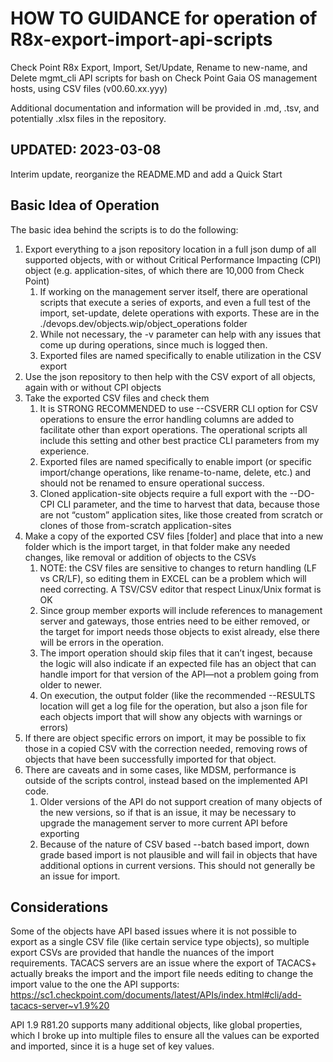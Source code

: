 # HOW TO GUIDANCE for operation of R8x-export-import-api-scripts

Check Point R8x Export, Import, Set/Update, Rename to new-name, and Delete mgmt_cli API scripts for bash on Check Point Gaia OS management hosts, using CSV files (v00.60.xx.yyy)

Additional documentation and information will be provided in .md, .tsv, and potentially .xlsx files in the repository.

## UPDATED:  2023-03-08

Interim update, reorganize the README.MD and add a Quick Start

## Basic Idea of Operation

The basic idea behind the scripts is to do the following:

1. Export everything to a json repository location in a full json dump of all supported objects, with or without Critical Performance Impacting (CPI) object (e.g. application-sites, of which there are 10,000 from Check Point)
      1. If working on the management server itself, there are operational scripts that execute a series of exports, and even a full test of the import, set-update, delete operations with exports.  These are in the ./devops.dev/objects.wip/object_operations folder
      2. While not necessary, the -v parameter can help with any issues that come up during operations, since much is logged then.
      3. Exported files are named specifically to enable utilization in the CSV export
2. Use the json repository to then help with the CSV export of all objects, again with or without CPI objects
3. Take the exported CSV files and check them
      1. It is STRONG RECOMMENDED to use --CSVERR CLI option for CSV operations to ensure the error handling columns are added to facilitate other than export operations.  The operational scripts all include this setting and other best practice CLI parameters from my experience.
      2. Exported files are named specifically to enable import (or specific import/change operations, like rename-to-name, delete, etc.) and should not be renamed to ensure operational success.
      3. Cloned application-site objects require a full export with the --DO-CPI CLI parameter, and the time to harvest that data, because those are not “custom” application sites, like those created from scratch or clones of those from-scratch application-sites
4. Make a copy of the exported CSV files [folder] and place that into a new folder which is the import target, in that folder make any needed changes, like removal or addition of objects to the CSVs
      1. NOTE:  the CSV files are sensitive to changes to return handling (LF vs CR/LF), so editing them in EXCEL can be a problem which will need correcting.  A TSV/CSV editor that respect Linux/Unix format is OK
      2. Since group member exports will include references to management server and gateways, those entries need to be either removed, or the target for import needs those objects to exist already, else there will be errors in the operation.
      3. The import operation should skip files that it can’t ingest, because the logic will also indicate if an expected file has an object that can handle import for that version of the API—not a problem going from older to newer.
      4. On execution, the output folder (like the recommended --RESULTS location will get a log file for the operation, but also a json file for each objects import that will show any objects with warnings or errors)
5. If there are object specific errors on import, it may be possible to fix those in a copied CSV with the correction needed, removing rows of objects that have been successfully imported for that object.
6. There are caveats and in some cases, like MDSM, performance is outside of the scripts control, instead based on the implemented API code.
      1. Older versions of the API do not support creation of many objects of the new versions, so if that is an issue, it may be necessary to upgrade the management server to more current API before exporting
      1. Because of the nature of CSV based --batch based import, down grade based import is not plausible and will fail in objects that have additional options in current versions.  This should not generally be an issue for import.

## Considerations

Some of the objects have API based issues where it is not possible to export as a single CSV file (like certain service type objects), so multiple export CSVs are provided that handle the nuances of the import requirements.  TACACS servers are an issue where the export of TACACS+ actually breaks the import and the import file needs editing to change the import value to the one the API supports:  https://sc1.checkpoint.com/documents/latest/APIs/index.html#cli/add-tacacs-server~v1.9%20

API 1.9 R81.20 supports many additional objects, like global properties, which I broke up into multiple files to ensure all the values can be exported and imported, since it is a huge set of key values.
